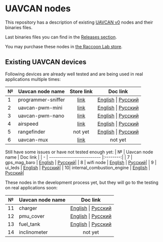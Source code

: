 # UAVCAN nodes

This repository has a description of existing [UAVCAN v0](https://legacy.uavcan.org/) nodes and their binaries files.

Last binaries files you can find in the [Releases section](https://github.com/InnopolisAero/inno_uavcan_node_binaries/releases).

You may purchase these nodes in [the Raccoon Lab store](http://raccoonlab.org/store).

## Existing UAVCAN devices

Following devices are already well tested and are being used in real applications multiple times:

| № | Uavcan node name                                  | Store link        | Doc link |
| - | ------------------------------------------------- |:-----------------:|:-----------------:|
| 1 | programmer-sniffer | [link](http://raccoonlab.org/store/tproduct/360882105-292567816261-uavcan-sniffer-and-programmer) | [English](doc/programmer_sniffer/README.md) \| [Русский](doc/programmer_sniffer/README_ru.md) |
| 2 | uavcan-pwm-mini | [link](http://raccoonlab.org/store/tproduct/360882105-682589711231-uavcan-mini-node) | [English](doc/can_pwm/README.md) \| [Русский](doc/can_pwm/README.md) |
| 3 | uavcan-pwm-nano | [link](http://raccoonlab.org/store/tproduct/360882105-203551776911-uavcan-nano-node) | [English](doc/can_pwm/README.md) \| [Русский](doc/can_pwm/README_ru.md) |
| 4 | airspeed | [link](http://raccoonlab.org/store/tproduct/360882105-873007485651-uavcan-airspeed-sensor)  | [English](doc/airspeed/README.md) \| [Русский](doc/airspeed/README_ru.md) |
| 5 | rangefinder | not yet | [English](doc/rangefinder/README.md) \| [Русский](doc/rangefinder/README_ru.md) |
| 6 | uavcan-mux          | [link](http://raccoonlab.org/store/tproduct/360882105-436323747071-uavcan-mux) | not yet |

Still have some issues or have not tested enough yet:
| № | Uavcan node name           | Doc link |
| - | -------------------------- |:--------:|
| 7 | gps_mag_baro               | [English](doc/gps_mag_baro/README.md) \| [Русский](doc/gps_mag_baro/README_ru.md)|
| 8 | wifi node                  | [English](doc/wifi_bridge/README.md) \| [Русский](doc/wifi_bridge/README_ru.md)|
| 9 | ui_leds                    | [English](doc/ui_leds/README.md) \| [Русский](doc/ui_leds/README_ru.md)|
| 10| internal_combustion_engine | [English](doc/ice/README.md) \| [Русский](doc/ice/README_ru.md)|

These nodes in the development process yet, but they will go to the testing on real applications soon:

| № | Uavcan node name | Doc link                        |
| - | ---------------- |:-------------------------------:|
| 11| charger          | [English](doc/charger/README.md) \| [Русский](doc/charger/README_ru.md)  |
| 12| pmu_cover        | [English](doc/pmu_cover/README.md) \| [Русский](doc/pmu_cover/README_ru.md) |
| 13| fuel_tank        | [English](doc/fuel_tank/README.md) \| [Русский](doc/fuel_tank/README_ru.md)|
| 14| inclinometer     | not yet                         |
